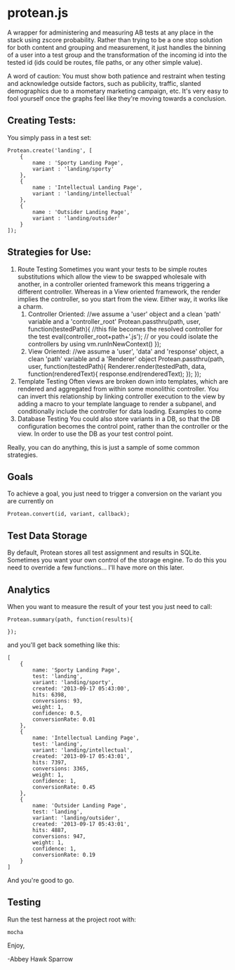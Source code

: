 protean.js
==========
A wrapper for administering and measuring AB tests at any place in the stack using zscore probability. Rather than trying to be a one stop solution for both content and grouping and measurement, it just handles the binning of a user into a test group and the transformation of the incoming id into the tested id (ids could be routes, file paths, or any other simple value).

A word of caution: You must show both patience and restraint when testing and acknowledge outside factors, such as publicity, traffic, slanted demographics due to a mometary marketing campaign, etc. It's very easy to fool yourself once the graphs feel like they're moving towards a conclusion. 
    
Creating Tests:
---------------

You simply pass in a test set:

    Protean.create('landing', [
        {
            name : 'Sporty Landing Page',
            variant : 'landing/sporty'
        },
        {
            name : 'Intellectual Landing Page',
            variant : 'landing/intellectual'
        },
        {
            name : 'Outsider Landing Page',
            variant : 'landing/outsider'
        }
    ]);

Strategies for Use:
-------------------

1. Route Testing
Sometimes you want your tests to be simple routes substitutions which allow the view to be swapped wholesale with another, in a controller oriented framework this means triggering a different controller. Whereas in a View oriented framework, the render implies the controller, so you start from the view. Either way, it works like a charm.
    1. Controller Oriented:
        //we assume a 'user' object and a clean 'path' variable and a 'controller_root'
        Protean.passthru(path, user, function(testedPath){
            //this file becomes the resolved controller for the test
            eval(controller_root+path+'.js');
            // or you could isolate the controllers by using vm.runInNewContext()
        });
    2. View Oriented:
        //we assume a 'user', 'data' and 'response' object, a clean 'path' variable and a 'Renderer' object
        Protean.passthru(path, user, function(testedPath){
            Renderer.render(testedPath, data, function(renderedText){
                response.end(renderedText);
            });
        });
2. Template Testing
Often views are broken down into templates, which are rendered and aggregated from within some monolithic controller. You can invert this relationship by linking controller execution to the view by adding a macro to your template language to render a subpanel, and conditionally include the controller for data loading.
Examples to come
3. Database Testing
You could also store variants in a DB, so that the DB configuration becomes the control point, rather than the controller or the view. In order to use the DB as your test control point.
    
Really, you can do anything, this is just a sample of some common strategies.

Goals
-----

To achieve a goal, you just need to trigger a conversion on the variant you are currently on

    Protean.convert(id, variant, callback);

Test Data Storage
-----------------
By default, Protean stores all test assignment and results in SQLite. Sometimes you want your own control of the storage engine. To do this you need to override a few functions... I'll have more on this later.

Analytics
---------

When you want to measure the result of your test you just need to call:

    Protean.summary(path, function(results){
    
    });
    
and you'll get back something like this:

    [
        { 
            name: 'Sporty Landing Page',
            test: 'landing',
            variant: 'landing/sporty',
            created: '2013-09-17 05:43:00',
            hits: 6398,
            conversions: 93,
            weight: 1,
            confidence: 0.5,
            conversionRate: 0.01
        },
        { 
            name: 'Intellectual Landing Page',
            test: 'landing',
            variant: 'landing/intellectual',
            created: '2013-09-17 05:43:01',
            hits: 7397,
            conversions: 3365,
            weight: 1,
            confidence: 1,
            conversionRate: 0.45 
        },
        { 
            name: 'Outsider Landing Page',
            test: 'landing',
            variant: 'landing/outsider',
            created: '2013-09-17 05:43:01',
            hits: 4887,
            conversions: 947,
            weight: 1,
            confidence: 1,
            conversionRate: 0.19
        }
    ]
    
And you're good to go.

Testing
-------

Run the test harness at the project root with:

    mocha

Enjoy,

-Abbey Hawk Sparrow
